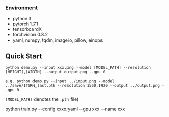 ### Environment
- python 3
- pytorch 1.7.1  
- tensorboardX
- torchvision 0.8.2 
- yaml, numpy, tqdm, imageio, pillow, einops
## Quick Start

```
python demo.py --input xxx.png --model [MODEL_PATH] --resolution [HEIGHT],[WIDTH] --output output.png --gpu 0

e.g. python demo.py --input ../input.png --model ../save/ITSRN_last.pth --resolution 1560,1920 --output ../output.png --gpu 0

```
 `[MODEL_PATH]` denotes the `.pth` file)

python train.py --config xxxx.yaml --gpu xxx --name xxx
